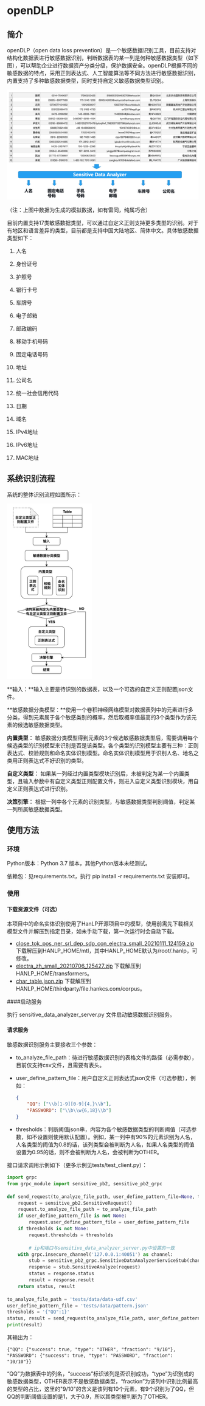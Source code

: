 # openDLP

## 简介

openDLP（open data loss prevention）是一个敏感数据识别工具，目前支持对结构化数据表进行敏感数据识别，判断数据表的某一列是何种敏感数据类型（如下图），可以帮助企业进行数据资产分类分级，保护数据安全。openDLP根据不同的敏感数据的特点，采用正则表达式、人工智能算法等不同方法进行敏感数据识别，内置支持了多种敏感数据类型，同时支持自定义敏感数据类型识别。

<img src="docs/问题描述.png" alt="问题描述" style="zoom:50%;" />

（注：上图中数据为生成的模拟数据，如有雷同，纯属巧合）



目前内置支持17类敏感数据类型，可以通过自定义正则支持更多类型的识别。对于有地区和语言差异的类型，目前都是支持中国大陆地区、简体中文。具体敏感数据类型如下：

1. 人名

2. 身份证号

3. 护照号

4. 银行卡号

5. 车牌号

6. 电子邮箱

7. 邮政编码

8. 移动手机号码

9. 固定电话号码

10. 地址

11. 公司名

12. 统一社会信用代码

13. 日期

14. 域名

15. IPv4地址

16. IPv6地址

17. MAC地址

    

## 系统识别流程 

系统的整体识别流程如图所示：

<img src="docs/识别流程.png" alt="识别流程" style="zoom:45%;" />

**输入：**输入主要是待识别的数据表，以及一个可选的自定义正则配置json文件。

**敏感数据分类模型：**使用一个卷积神经网络模型对数据表列中的元素进行多分类，得到元素属于各个敏感类别的概率，然后取概率值最高的3个类型作为该元素的候选敏感数据类型。

**内置类型：** 敏感数据分类模型得到元素的3个候选敏感数据类型后，需要调用每个候选类型的识别模型来识别是否是该类型。各个类型的识别模型主要有三种：正则表达式、校验规则和命名实体识别模型。命名实体识别模型用于识别人名、地名之类用正则表达式不好识别的类型。

**自定义类型：** 如果某一列经过内置类型模块识别后，未被判定为某一个内置类型，且输入参数中有自定义类型正则配置文件，则进入自定义类型识别模块，用自定义正则表达式进行识别。

**决策引擎：** 根据一列中各个元素的识别类型，与敏感数据类型判别阈值，判定某一列所属敏感数据类型。



## 使用方法

### 环境

Python版本：Python 3.7 版本，其他Python版本未经测试。

依赖包：见requirements.txt，执行 pip install -r requirements.txt 安装即可。

### 使用

#### 下载资源文件（可选）

本项目中的命名实体识别使用了HanLP开源项目中的模型，使用前需先下载相关模型文件并解压到指定目录，如未手动下载，第一次运行时会自动下载。

+ [close_tok_pos_ner_srl_dep_sdp_con_electra_small_20210111_124159.zip](https://file.hankcs.com/hanlp/mtl/close_tok_pos_ner_srl_dep_sdp_con_electra_small_20210111_124159.zip) 下载解压到HANLP_HOME/mtl，其中HANLP_HOME默认为/root/.hanlp，可修改。
+ [electra_zh_small_20210706_125427.zip](https://file.hankcs.com/hanlp/transformers/electra_zh_small_20210706_125427.zip) 下载解压到HANLP_HOME/transformers。
+ [char_table.json.zip](https://file.hankcs.com/corpus/char_table.json.zip) 下载解压到HANLP_HOME/thirdparty/file.hankcs.com/corpus。

####启动服务

执行 sensitive_data_analyzer_server.py 文件启动敏感数据识别服务。

#### 请求服务

敏感数据识别服务主要接收三个参数：

+ to_analyze_file_path：待进行敏感数据识别的表格文件的路径（必需参数），目前仅支持csv文件，且需要有表头。

+ user_define_pattern_file：用户自定义正则表达式json文件（可选参数），例如：

  ```json
  {
      "QQ": ["\\b[1-9][0-9]{4,}\\b"],
      "PASSWORD": ["\\b\\w{6,18}\\b"]
  }
  ```

+ thresholds：判断阈值json串，内容为各个敏感数据类型的判断阈值（可选参数，如不设置则使用默认配置）。例如，某一列中有90%的元素识别为人名，人名类型的阈值为0.8的话，该列类型会被判断为人名，如果人名类型的阈值设置为0.95的话，则不会被判断为人名，会被判断为OTHER。

接口请求调用示例如下（更多示例见tests/test_client.py）：

```python
import grpc
from grpc_module import sensitive_pb2, sensitive_pb2_grpc

def send_request(to_analyze_file_path, user_define_pattern_file=None, thresholds=None):
    request = sensitive_pb2.SensitiveRequest()
    request.to_analyze_file_path = to_analyze_file_path
    if user_define_pattern_file is not None:
        request.user_define_pattern_file = user_define_pattern_file
    if thresholds is not None:
        request.thresholds = thresholds
        
		# ip和端口与sensitive_data_analyzer_server.py中设置的一致
    with grpc.insecure_channel('127.0.0.1:40051') as channel:
        stub = sensitive_pb2_grpc.SensitiveDataAnalyzerServiceStub(channel)
        response = stub.SensitiveAnalyze(request)
        status = response.status
        result = response.result
    return status, result

to_analyze_file_path = 'tests/data/data-udf.csv'
user_define_pattern_file = 'tests/data/pattern.json'
thresholds = '{"QQ":1}'
status, result = send_request(to_analyze_file_path, user_define_pattern_file, thresholds)
print(result)
```

其输出为：

```shell
{"QQ": {"success": true, "type": "OTHER", "fraction": "9/10"}, "PASSWORD": {"success": true, "type": "PASSWORD", "fraction": "10/10"}}
```

“QQ”为数据表中的列名，“success”标识该列是否识别成功，“type”为识别成的敏感数据类型，OTHER表示不是敏感数据类型，“fraction”为该列中识别比例最高的类型的占比，这里的"9/10"的含义是该列有10个元素，有9个识别为了QQ，但QQ的判断阈值设置的是1，大于0.9，所以其类型被判断为了OTHER。

